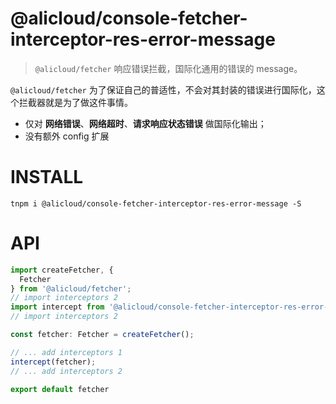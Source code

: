 @alicloud/console-fetcher-interceptor-res-error-message
===

> `@alicloud/fetcher` 响应错误拦截，国际化通用的错误的 message。

`@alicloud/fetcher` 为了保证自己的普适性，不会对其封装的错误进行国际化，这个拦截器就是为了做这件事情。

* 仅对 **网络错误**、**网络超时**、**请求响应状态错误** 做国际化输出；
* 没有额外 config 扩展

# INSTALL

```
tnpm i @alicloud/console-fetcher-interceptor-res-error-message -S
```

# API

```typescript
import createFetcher, {
  Fetcher
} from '@alicloud/fetcher';
// import interceptors 2
import intercept from '@alicloud/console-fetcher-interceptor-res-error-message';
// import interceptors 2

const fetcher: Fetcher = createFetcher();

// ... add interceptors 1  
intercept(fetcher);
// ... add interceptors 2

export default fetcher
```
